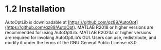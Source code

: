 # 1.2 Installation

AutoOptLib is downloadable at [https://github.com/qz89/AutoOpt](https://github.com/qz89/AutoOpt). MATLAB R2018 or higher versions are recommended for using AutoOptLib. MATLAB R2020a or higher versions are required for invoking AutoOptLib’s GUI. Users can use, redistribute, and modify it under the terms of the GNU General Public License v3.0.